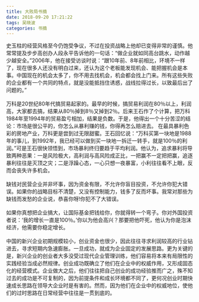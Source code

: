 ```yaml
---
title: 大败局书摘
date: 2018-09-20 17:21:22
tags: 吴晓波
categories: 书摘
---
```

史玉柱的经营风格至今仍饱受争议，不过在投资战略上他却已变得非常的谨慎。他常常提及步步高创办人段永平告诉他的一句话：“做企业就如同高台跳水，动作越少越安全。”2006年，他在接受访谈时说：“跟10年前、8年前相比，环境不一样了，现在很多人还没有明白过来，还认为这个老板能发现机会、能把握机会是本事。中国现在的机会太多了，你不用去找机会，机会都会找上门来。所有这些失败的企业都有一个共同的特点，就是没能抵挡住诱惑，战线拉得过长，以致最后出了问题的。”<br/><br/>
万科是20世纪80年代搞贸易起家的。最早的时候，搞贸易利润在80％以上，利润高，大家都去搞，结果从80％掉到8％又掉到2％。后来王石作了个计算，把万科1984年至1994年的贸易盈亏相加，结果是负数。于是，他得出一个十分苦涩的结论：市场是很公平的，你怎么从暴利赚的钱，你得再怎么赔进去。 在最具暴利色彩的房地产业，万科更是尝到过无限甜蜜。王石回忆说：“万科买第一块地是1988年的事儿，到1992年，我已经可以做到买一块地一拆迁一转手，就是100％的利润。”可是王石很快领悟到，市场暴利终归要趋于平均利润。他认为，追求暴利将导致两种恶果：一是风险极大，高利润与高风险成正比，一把赢不一定把把赢，追逐暴利往往是灭顶之灾；二是浮躁心态，一心只想一夜暴富，小利往往看不上眼，反而会丧失许多机会。<br/><br/>
缺钱对民营企业并非坏事，因为资金有限，不允许你盲目投资，不允许你犯大错误。如果你的战略目标不清楚，又没有控制能力，钱多了反而坏事。我常对那些为缺钱而发愁的企业说，恭喜你呀!你犯不了大错误。<br/><br/>
如果你真想把企业搞大，让国际基金把钱给你，你就得转一个弯子。你对外国投资者说：‘我的增长一直是100％。’你以为他会高兴？那要把他吓死，他认为你是泡沫经济，他需要你稳定增长。<br/><br/>
中国的新兴企业初期规模较小，创业资金也很少，因此往往寻求利润较高的行业钻进去，寻求短期内急速膨胀。一旦成功，就成为企业固定的发展思路。更为关键的是，新兴企业的创业者大多没受过现代企业管理训练，他们容易将本来有局限性的实践经验当成必然规律。创业成功既确立了他们在企业中的权威作用，又形成固态化的经营模式。企业做大之后，他们往往把自己创业的成功经验推而广之，殊不知过去的成功是不可复制的，因为前提条件和成长环境都不同了，更何况创业时期快速成长思路在领导大企业时是有害的。然而，因为他们在企业中的权威地位，使他们的过时思路在日常经营中往往是一贯到底的。<br/><br/>


